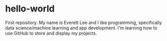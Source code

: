 # hello-world
First repository.
My name is Everett Lee and I like programming, specifically data science/machine learning and app development. I'm learning how to use GitHub to store and display my projects.
